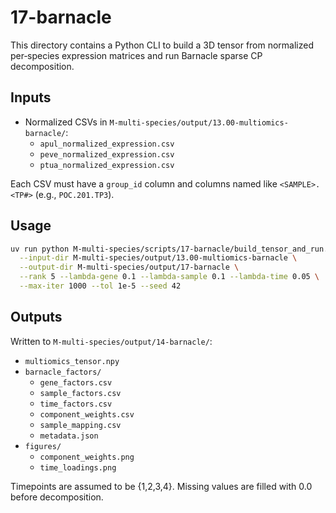 # 17-barnacle

This directory contains a Python CLI to build a 3D tensor from normalized per‑species expression matrices and run Barnacle sparse CP decomposition.

## Inputs

- Normalized CSVs in `M-multi-species/output/13.00-multiomics-barnacle/`:
  - `apul_normalized_expression.csv`
  - `peve_normalized_expression.csv`
  - `ptua_normalized_expression.csv`

Each CSV must have a `group_id` column and columns named like `<SAMPLE>.<TP#>` (e.g., `POC.201.TP3`).

## Usage

```bash
uv run python M-multi-species/scripts/17-barnacle/build_tensor_and_run.py \
  --input-dir M-multi-species/output/13.00-multiomics-barnacle \
  --output-dir M-multi-species/output/17-barnacle \
  --rank 5 --lambda-gene 0.1 --lambda-sample 0.1 --lambda-time 0.05 \
  --max-iter 1000 --tol 1e-5 --seed 42
```

## Outputs

Written to `M-multi-species/output/14-barnacle/`:

- `multiomics_tensor.npy`
- `barnacle_factors/`
  - `gene_factors.csv`
  - `sample_factors.csv`
  - `time_factors.csv`
  - `component_weights.csv`
  - `sample_mapping.csv`
  - `metadata.json`
- `figures/`
  - `component_weights.png`
  - `time_loadings.png`

Timepoints are assumed to be {1,2,3,4}. Missing values are filled with 0.0 before decomposition.


